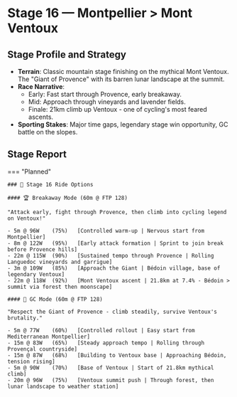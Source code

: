 # Stage 16 — Montpellier > Mont Ventoux

## Stage Profile and Strategy

- **Terrain**: Classic mountain stage finishing on the mythical Mont Ventoux. The "Giant of Provence" with its barren lunar landscape at the summit.
- **Race Narrative**:
	- Early: Fast start through Provence, early breakaway.
	- Mid: Approach through vineyards and lavender fields.
	- Finale: 21km climb up Ventoux - one of cycling's most feared ascents.
- **Sporting Stakes**: Major time gaps, legendary stage win opportunity, GC battle on the slopes.

## Stage Report

=== "Planned"

	### 🚴 Stage 16 Ride Options

	#### 🏆 Breakaway Mode (60m @ FTP 128)
	
	"Attack early, fight through Provence, then climb into cycling legend on Ventoux!"

	- 5m @ 96W    (75%)   [Controlled warm-up | Nervous start from Montpellier]
	- 8m @ 122W   (95%)   [Early attack formation | Sprint to join break before Provence hills]
	- 22m @ 115W  (90%)   [Sustained tempo through Provence | Rolling Languedoc vineyards and garrigue]
	- 3m @ 109W   (85%)   [Approach the Giant | Bédoin village, base of legendary Ventoux]
	- 22m @ 118W  (92%)   [Mont Ventoux ascent | 21.8km at 7.4% - Bédoin > summit via forest then moonscape]
	
	#### 🦺 GC Mode (60m @ FTP 128)

	"Respect the Giant of Provence - climb steadily, survive Ventoux's brutality."

	- 5m @ 77W    (60%)   [Controlled rollout | Easy start from Mediterranean Montpellier]
	- 15m @ 83W   (65%)   [Steady approach tempo | Rolling through Provençal countryside]
	- 15m @ 87W   (68%)   [Building to Ventoux base | Approaching Bédoin, tension rising]
	- 5m @ 90W    (70%)   [Base of Ventoux | Start of 21.8km mythical climb]
	- 20m @ 96W   (75%)   [Ventoux summit push | Through forest, then lunar landscape to weather station]
